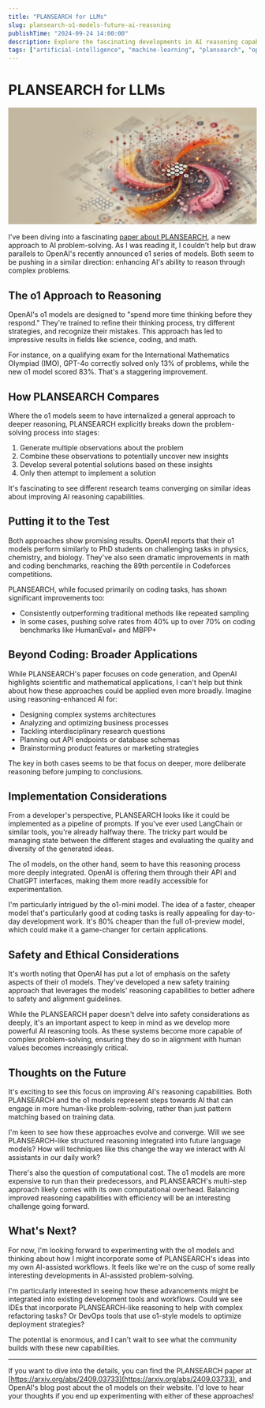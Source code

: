 ```yaml
---
title: "PLANSEARCH for LLMs"
slug: plansearch-o1-models-future-ai-reasoning
publishTime: "2024-09-24 14:00:00"
description: Explore the fascinating developments in AI reasoning capabilities, comparing OpenAI's o1 models with the PLANSEARCH approach. Discover how these advancements are revolutionizing problem-solving in fields like coding, science, and mathematics.
tags: ["artificial-intelligence", "machine-learning", "plansearch", "openai", "o1-models", "ai-reasoning", "problem-solving", "coding", "science", "mathematics", "ai-research", "future-of-ai"]
---
```

# PLANSEARCH for LLMs

![An abstract, AI generated image symbolizing reasoning](./header.webp)

I've been diving into a fascinating [paper about PLANSEARCH](https://arxiv.org/abs/2409.03733), a new approach to AI problem-solving. As I was reading it, I couldn't help but draw parallels to OpenAI's recently announced o1 series of models. Both seem to be pushing in a similar direction: enhancing AI's ability to reason through complex problems.

## The o1 Approach to Reasoning

OpenAI's o1 models are designed to "spend more time thinking before they respond." They're trained to refine their thinking process, try different strategies, and recognize their mistakes. This approach has led to impressive results in fields like science, coding, and math.

For instance, on a qualifying exam for the International Mathematics Olympiad (IMO), GPT-4o correctly solved only 13% of problems, while the new o1 model scored 83%. That's a staggering improvement.

## How PLANSEARCH Compares

Where the o1 models seem to have internalized a general approach to deeper reasoning, PLANSEARCH explicitly breaks down the problem-solving process into stages:

1. Generate multiple observations about the problem
2. Combine these observations to potentially uncover new insights
3. Develop several potential solutions based on these insights
4. Only then attempt to implement a solution

It's fascinating to see different research teams converging on similar ideas about improving AI reasoning capabilities.

## Putting it to the Test

Both approaches show promising results. OpenAI reports that their o1 models perform similarly to PhD students on challenging tasks in physics, chemistry, and biology. They've also seen dramatic improvements in math and coding benchmarks, reaching the 89th percentile in Codeforces competitions.

PLANSEARCH, while focused primarily on coding tasks, has shown significant improvements too:

- Consistently outperforming traditional methods like repeated sampling
- In some cases, pushing solve rates from 40% up to over 70% on coding benchmarks like HumanEval+ and MBPP+

## Beyond Coding: Broader Applications

While PLANSEARCH's paper focuses on code generation, and OpenAI highlights scientific and mathematical applications, I can't help but think about how these approaches could be applied even more broadly. Imagine using reasoning-enhanced AI for:

- Designing complex systems architectures
- Analyzing and optimizing business processes
- Tackling interdisciplinary research questions
- Planning out API endpoints or database schemas
- Brainstorming product features or marketing strategies

The key in both cases seems to be that focus on deeper, more deliberate reasoning before jumping to conclusions.

## Implementation Considerations

From a developer's perspective, PLANSEARCH looks like it could be implemented as a pipeline of prompts. If you've ever used LangChain or similar tools, you're already halfway there. The tricky part would be managing state between the different stages and evaluating the quality and diversity of the generated ideas.

The o1 models, on the other hand, seem to have this reasoning process more deeply integrated. OpenAI is offering them through their API and ChatGPT interfaces, making them more readily accessible for experimentation.

I'm particularly intrigued by the o1-mini model. The idea of a faster, cheaper model that's particularly good at coding tasks is really appealing for day-to-day development work. It's 80% cheaper than the full o1-preview model, which could make it a game-changer for certain applications.

## Safety and Ethical Considerations

It's worth noting that OpenAI has put a lot of emphasis on the safety aspects of their o1 models. They've developed a new safety training approach that leverages the models' reasoning capabilities to better adhere to safety and alignment guidelines.

While the PLANSEARCH paper doesn't delve into safety considerations as deeply, it's an important aspect to keep in mind as we develop more powerful AI reasoning tools. As these systems become more capable of complex problem-solving, ensuring they do so in alignment with human values becomes increasingly critical.

## Thoughts on the Future

It's exciting to see this focus on improving AI's reasoning capabilities. Both PLANSEARCH and the o1 models represent steps towards AI that can engage in more human-like problem-solving, rather than just pattern matching based on training data.

I'm keen to see how these approaches evolve and converge. Will we see PLANSEARCH-like structured reasoning integrated into future language models? How will techniques like this change the way we interact with AI assistants in our daily work?

There's also the question of computational cost. The o1 models are more expensive to run than their predecessors, and PLANSEARCH's multi-step approach likely comes with its own computational overhead. Balancing improved reasoning capabilities with efficiency will be an interesting challenge going forward.

## What's Next?

For now, I'm looking forward to experimenting with the o1 models and thinking about how I might incorporate some of PLANSEARCH's ideas into my own AI-assisted workflows. It feels like we're on the cusp of some really interesting developments in AI-assisted problem-solving.

I'm particularly interested in seeing how these advancements might be integrated into existing development tools and workflows. Could we see IDEs that incorporate PLANSEARCH-like reasoning to help with complex refactoring tasks? Or DevOps tools that use o1-style models to optimize deployment strategies?

The potential is enormous, and I can't wait to see what the community builds with these new capabilities.

---

If you want to dive into the details, you can find the PLANSEARCH paper at [https://arxiv.org/abs/2409.03733](https://arxiv.org/abs/2409.03733), and OpenAI's blog post about the o1 models on their website. I'd love to hear your thoughts if you end up experimenting with either of these approaches!